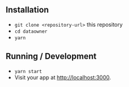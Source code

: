 ## Installation

* `git clone <repository-url>` this repository
* `cd dataowner`
* `yarn`

## Running / Development

* `yarn start`
* Visit your app at [http://localhost:3000](http://localhost:3000).